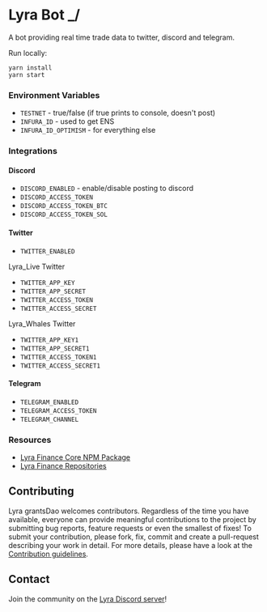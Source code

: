# Lyra Bot \_/

A bot providing real time trade data to twitter, discord and telegram.

Run locally:

```
yarn install
yarn start
```

### Environment Variables

- `TESTNET` - true/false (if true prints to console, doesn't post)
- `INFURA_ID` - used to get ENS
- `INFURA_ID_OPTIMISM` - for everything else

### Integrations

#### Discord

- `DISCORD_ENABLED` - enable/disable posting to discord
- `DISCORD_ACCESS_TOKEN`
- `DISCORD_ACCESS_TOKEN_BTC`
- `DISCORD_ACCESS_TOKEN_SOL`

#### Twitter

- `TWITTER_ENABLED`

Lyra_Live Twitter

- `TWITTER_APP_KEY`
- `TWITTER_APP_SECRET`
- `TWITTER_ACCESS_TOKEN`
- `TWITTER_ACCESS_SECRET`

Lyra_Whales Twitter

- `TWITTER_APP_KEY1`
- `TWITTER_APP_SECRET1`
- `TWITTER_ACCESS_TOKEN1`
- `TWITTER_ACCESS_SECRET1`

#### Telegram

- `TELEGRAM_ENABLED`
- `TELEGRAM_ACCESS_TOKEN`
- `TELEGRAM_CHANNEL`

### Resources

- [Lyra Finance Core NPM Package](https://www.npmjs.com/package/@lyrafinance/protocol)
- [Lyra Finance Repositories](https://github.com/lyra-finance)

## Contributing

Lyra grantsDao welcomes contributors. Regardless of the time you have available, everyone can provide meaningful contributions to the project by submitting bug reports, feature requests or even the smallest of fixes! To submit your contribution, please fork, fix, commit and create a pull-request describing your work in detail. For more details, please have a look at the [Contribution guidelines](https://github.com/Lyra-Grants/docs/blob/main/CONTRIBUTING.md).

## Contact

Join the community on the [Lyra Discord server](https://https://discord.gg/lyra)!
